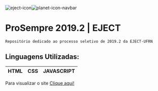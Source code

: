 ![eject-icon](https://user-images.githubusercontent.com/51061735/74586434-17d25280-4fc6-11ea-80eb-3c0cde9304bb.png)![planet-icon-navbar](https://user-images.githubusercontent.com/51061735/74586908-4999e800-4fcb-11ea-9d64-a2fb376cfb11.png)
# ProSempre 2019.2 | EJECT
```
Repositório dedicado ao processo seletivo de 2019.2 da EJECT-UFRN
```
## Linguagens Utilizadas:
|HTML|CSS|JAVASCRIPT|
|----|---|----------|

Para visualizar o site [Clique aqui!](pedroflp.github.io/EJECT2019/)
